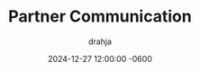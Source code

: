 ---
title: Partner Communication
description: Insert Descriptive Summary Here
author: drahja
date: 2024-12-27 12:00:00 -0600
categories: [Roleplay, Etiquette & Courtesy]
tags: [roleplay, creative flexibility, communication, partner focus, empathy, time management, honesty, patience, chemistry, conversation, managing expectations, mental wellbeing, mental health, healthy boundaries, boundaries]
pin: false
media_subpath: '/posts/communication'
---